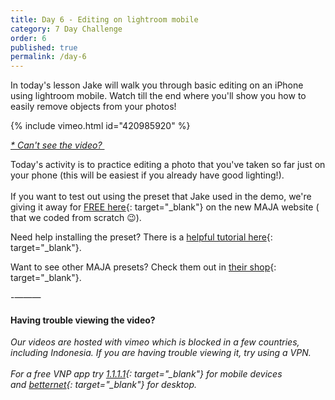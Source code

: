 ```yaml
---
title: Day 6 - Editing on lightroom mobile
category: 7 Day Challenge
order: 6
published: true
permalink: /day-6
---
```


In today's lesson Jake will walk you through basic editing on an iPhone using lightroom mobile. Watch till the end where you'll show you how to easily remove objects from your photos\!&nbsp;

{% include vimeo.html id="420985920" %}

*[\* Can't see the video?&nbsp;](#video-notice)*

Today's activity is to practice editing a photo that you've taken so far just on your phone (this will be easiest if you already have good lighting\!).&nbsp;<br><br>If you want to test out using the preset that Jake used in the demo, we're giving it away for [FREE here](https://thisismaja.com/#free-preset){: target="_blank"}&nbsp;on the new MAJA website ( that we coded from scratch 😉).&nbsp;

Need help installing the preset? There is a [helpful tutorial here](https://www.instagram.com/tv/B_eX3pKDkbQ/?igshid=cu0y6bjzk0na){: target="_blank"}.&nbsp;

Want to see other MAJA presets? Check them out in [their shop](http://thisismaja.com/shop){: target="_blank"}.&nbsp;

\-———

#### Having trouble viewing the video?

*Our videos are hosted with vimeo which is blocked in a few countries, including Indonesia. If you are having trouble viewing it, try using a VPN.<br><br>For a free VNP app try&nbsp;[1\.1.1.1](http://1.1.1.1){: target="_blank"}&nbsp;for mobile devices and&nbsp;[betternet](https://www.betternet.co/){: target="_blank"} for desktop. &nbsp;*